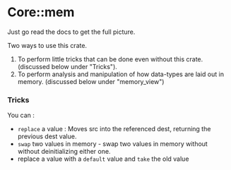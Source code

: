 # Core::mem

Just go read the docs to get the full picture.  

Two ways to use this crate.  
1. To perform little tricks that can be done even without this crate. (discussed below under "Tricks").
2. To perform analysis and manipulation of how data-types are laid out in memory. (discussed below under "memory_view")


### Tricks
You can :  
- `replace` a value : Moves src into the referenced dest, returning the previous dest value.  
- `swap` two values in memory - swap two values in memory without without deinitializing either one.
- replace a value with a `default` value and `take` the old value